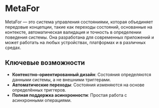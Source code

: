 # MetaFor

MetaFor — это система управления состояниями, которая объединяет передовые концепции, такие как переходы состояний, основанные на контексте, автоматическая валидация и точность в определении поведения
системы. Она разработана для современных приложений и может работать на любых устройствах, платформах и в различных средах.

## Ключевые возможности

- **Контекстно-ориентированный дизайн**: Состояния определяются данными системы, а не внешними триггерами.
- **Автоматические переходы**: Состояния изменяются на основе определённых триггеров.
- **Полная поддержка асинхронности**: Простая работа с асинхронными операциями.
